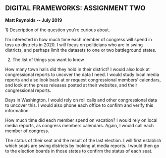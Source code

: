 <h2>DIGITAL FRAMEWORKS: ASSIGNMENT TWO</h2>
<b>Matt Reynolds -- July 2019</b>

<p>1)	Description of the question you're curious about.

I’m interested in how much time each member of congress will spend in toss up districts in 2020. I will focus on politicians who are in swing districts, and perhaps limit the datasets to one or two battleground states.  

2)	The list of things you want to know

How many town halls did they hold in their district? I would also look at congressional reports to uncover the data I need. I would study local media reports and also look back at or request congressional members’ calendars, and look at the press releases posted at their websites, and their congressional reports.

Days in Washington.  I would rely on roll calls and other congressional data to uncover this. I would also phone each office to confirm and verify this information. 

How much time did each member spend on vacation? I would rely on local media reports, as congress members calendars. Again, I would call each member of congress. 

The status of their seat and the result of the last election. I will first establish which seats are swing districts by looking at media reports. I would then go to the election boards in those states to confirm the status of each seat.</p>


